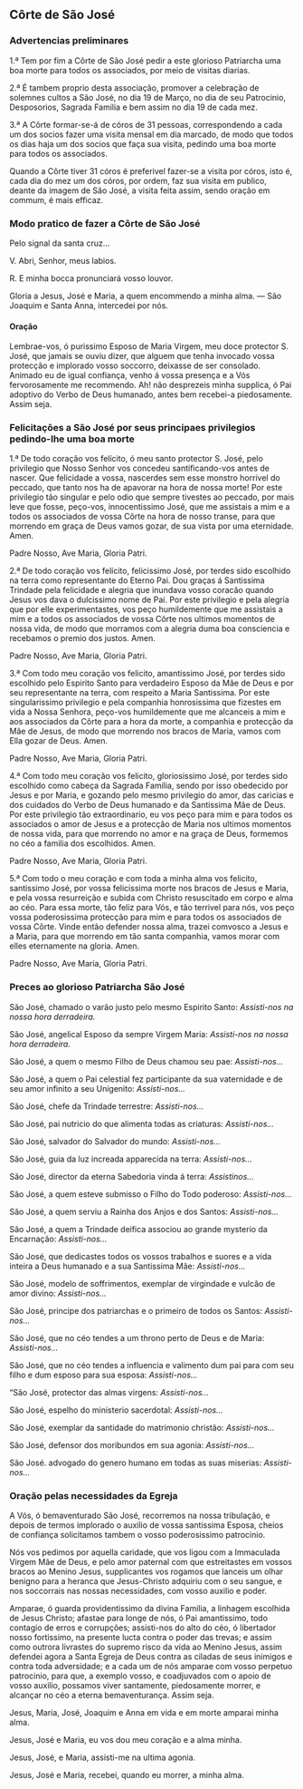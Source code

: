 ## Côrte de São José

### Advertencias preliminares

1.ª Tem por fim a Côrte de São José pedir a este glorioso Patriarcha uma boa morte para todos os associados, por meio de visitas diarias.

2.ª É tambem proprio desta associação, promover a celebração de solemnes cultos a São José, no dia 19 de Março, no dia de seu Patrocinio, Desposorios, Sagrada Familia e bem assim no dia 19 de cada mez.

3.ª A Côrte formar-se-á de córos de 31 pessoas, correspondendo a cada um dos socios fazer uma visita mensal em dia marcado, de modo que todos os dias haja um dos socios que faça sua visita, pedindo uma boa morte para todos os associados.

Quando a Côrte tiver 31 córos é preferivel fazer-se a visita por córos, isto é, cada dia do mez um dos córos, por ordem, faz sua visita em publico, deante da imagem de São José, a visita feita assim, sendo oração em commum, é mais efficaz.

### Modo pratico de fazer a Côrte de São José

Pelo signal da santa cruz...

V. Abri, Senhor, meus labios.

R. E minha bocca pronunciará vosso louvor.

Gloria a Jesus, José e Maria, a quem encommendo a minha alma. — São Joaquim e Santa Anna, intercedei por nós.

#### Oração

Lembrae-vos, ó purissimo Esposo de Maria Virgem, meu doce protector S. José, que jamais se ouviu dizer, que alguem que tenha invocado vossa protecção e implorado vosso soccorro, deixasse de ser consolado. Animado eu de igual confiança, venho á vossa presença e a Vós fervorosamente me recommendo. Ah! não desprezeis minha supplica, ó Pai adoptivo do Verbo de Deus humanado, antes bem recebei-a piedosamente. Assim seja.

### Felicitações a São José por seus principaes privilegios pedindo-lhe uma boa morte

1.ª De todo coração vos felícito, ó meu santo protector S. José, pelo privilegio que Nosso Senhor vos concedeu santificando-vos antes de nascer. Que felicidade a vossa, nascerdes sem esse monstro horrivel do peccado, que tanto nos ha de apavorar na hora de nossa morte! Por este privilegio tão singular e pelo odio que sempre tivestes ao peccado, por mais leve que fosse, peço-vos, innocentissimo José, que me assistais a mim e a todos os associados de vossa Côrte na hora de nosso transe, para que morrendo em graça de Deus vamos gozar, de sua vista por uma eternidade. Amen.

Padre Nosso, Ave Maria, Gloria Patri.

2.ª De todo coração vos felícito, felicissimo José, por terdes sido escolhido na terra como representante do Eterno Pai. Dou graças á Santissima Trindade pela felicidade e alegria que inundava vosso coracão quando Jesus vos dava o dulcissimo nome de Pai. Por este privilegio e pela alegria que por elle experimentastes, vos peço humildemente que me assistais a mim e a todos os associados de vossa Côrte nos ultimos momentos de nossa vida, de modo que morramos com a alegria duma boa consciencia e recebamos o premio dos justos. Amen.

Padre Nosso, Ave Maria, Gloria Patri.

3.ª Com todo meu coração vos felicito, amantissimo José, por terdes sido escolhido pelo Espirito Santo para verdadeiro Esposo da Mãe de Deus e por seu representante na terra, com respeito a Maria Santissima. Por este singularissimo privilegio e pela companhia honrosissima que fizestes em vida a Nossa Senhora, peço-vos humildemente que me alcanceis a mim e aos associados da Côrte para a hora da morte, a companhia e protecção da Mãe de Jesus, de modo que morrendo nos bracos de Maria, vamos com Ella gozar de Deus. Amen.

Padre Nosso, Ave Maria, Gloria Patri.

4.ª Com todo meu coração vos felicito, gloriosissimo José, por terdes sido escolhido como cabeça da Sagrada Familia, sendo por isso obedecido por Jesus e por Maria, e gozando pelo mesmo privilegio do amor, das caricias e dos cuidados do Verbo de Deus humanado e da Santissima Mãe de Deus. Por este privilegio tão extraordinario, eu vos peço para mim e para todos os associados o amor de Jesus e a protecção de Maria nos ultimos momentos de nossa vida, para que morrendo no amor e na graça de Deus, formemos no céo a familia dos escolhidos. Amen.

Padre Nosso, Ave Maria, Gloria Patri.

5.ª Com todo o meu coração e com toda a minha alma vos felicito, santissimo José, por vossa felicissima morte nos bracos de Jesus e Maria, e pela vossa resurreição e subida com Christo resuscitado em corpo e alma ao céo. Para essa morte, tão feliz para Vós, e tão terrivel para nós, vos peço vossa poderosissima protecção para mim e para todos os associados de vossa Côrte. Vinde então defender nossa alma, trazei comvosco a Jesus e a Maria, para que morrendo em tão santa companhia, vamos morar com elles eternamente na gloria. Amen.

Padre Nosso, Ave Maria, Gloria Patri.

### Preces ao glorioso Patriarcha São José

São José, chamado o varão justo pelo mesmo Espirito Santo: *Assisti-nos na nossa hora derradeira.*

São José, angelical Esposo da sempre Virgem Maria: *Assisti-nos na nossa hora derradeira.*

São José, a quem o mesmo Filho de Deus chamou seu pae: *Assisti-nos...*

São José, a quem o Pai celestial fez participante da sua vaternidade e de seu amor infinito a seu Unigenito: *Assisti-nos...*

São José, chefe da Trindade terrestre: *Assisti-nos...*

São José, pai nutricio do que alimenta todas as criaturas: *Assisti-nos...*

São José, salvador do Salvador do mundo: *Assisti-nos...*

São José, guia da luz increada apparecida na terra: *Assisti-nos...*

São José, director da eterna Sabedoria vinda á terra: *Assistinos...*

São José, a quem esteve submisso o Filho do Todo poderoso: *Assisti-nos...*

São José, a quem serviu a Rainha dos Anjos e dos Santos: *Assisti-nos...*

São José, a quem a Trindade deifica associou ao grande mysterio da Encarnação: *Assisti-nos...*

São José, que dedicastes todos os vossos trabalhos e suores e a vida inteira a Deus humanado e a sua Santissima Mãe: *Assisti-nos...*

São José, modelo de soffrimentos, exemplar de virgindade e vulcão de amor divino: *Assisti-nos...*

São José, principe dos patriarchas e o primeiro de todos os Santos: *Assisti-nos...*

São José, que no céo tendes a um throno perto de Deus e de Maria: *Assisti-nos...*

São José, que no céo tendes a influencia e valimento dum pai para com seu filho e dum esposo para sua esposa: *Assisti-nos...*

“São José, protector das almas virgens: *Assisti-nos...*

São José, espelho do ministerio sacerdotal: *Assisti-nos...*

São José, exemplar da santidade do matrimonio christão: *Assisti-nos...*

São José, defensor dos moribundos em sua agonia: *Assisti-nos...*

São José. advogado do genero humano em todas as suas miserias: *Assisti-nos...*

### Oração pelas necessidades da Egreja

A Vós, ó bemaventurado São José, recorremos na nossa tribulação, e depois de termos implorado o auxilio de vossa santissima Esposa, cheios de confiança solicitamos tambem o vosso poderosissimo patrocinio.

Nós vos pedimos por aquella caridade, que vos ligou com a Immaculada Virgem Mãe de Deus, e pelo amor paternal com que estreitastes em vossos bracos ao Menino Jesus, supplicantes vos rogamos que lanceis um olhar benigno para a heranca que Jesus-Christo adquiriu com o seu sangue, e nos soccorrais nas nossas necessidades, com vosso auxilio e poder.

Amparae, ó guarda providentissimo da divina Familia, a linhagem escolhida de Jesus Christo; afastae para longe de nós, ó Pai amantissimo, todo contagio de erros e corrupções; assisti-nos do alto do céo, ó libertador nosso fortissimo, na presente lucta contra o poder das trevas; e assim como outrora livrastes do supremo risco da vida ao Menino Jesus, assim defendei agora a Santa Egreja de Deus contra as ciladas de seus inimigos e contra toda adversidade; e a cada um de nós amparae com vosso perpetuo patrocinio, para que, a exemplo vosso, e coadjuvados com o apoio de vosso auxilio,
possamos viver santamente, piedosamente morrer, e alcançar no céo a eterna bemaventurança. Assim seja.

Jesus, Maria, José, Joaquim e Anna em vida e em morte amparai minha alma.

Jesus, José e Maria, eu vos dou meu coração e a alma minha.

Jesus, José, e Maria, assisti-me na ultima agonia.

Jesus, José e Maria, recebei, quando eu morrer, a minha alma.